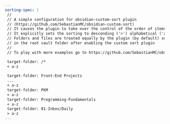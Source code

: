 ```yaml
---
sorting-spec: |
 //
 // A simple configuration for obsidian-custom-sort plugin
 // (https://github.com/SebastianMC/obsidian-custom-sort)
 // It causes the plugin to take over the control of the order of items in the root folder ('/') of the vault
 // It explicitly sets the sorting to descending ('>') alphabetical ('a-z')
 // Folders and files are treated equally by the plugin (by default) so expect them intermixed
 // in the root vault folder after enabling the custom sort plugin
 // 
 // To play with more examples go to https://github.com/SebastianMC/obsidian-custom-sort#readme

 target-folder: /*
 < a-z
 
 target-folder: Front-End Projects
 ...
 < a-z 
 target-folder: PKM
 < a-z
 target-folder: Programming-Fundamentals
 < a-z 
 target-folder: 01-Inbox/Daily
 > a-z
---
```

